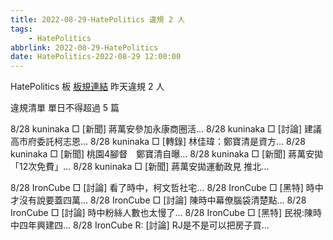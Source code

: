 ```yaml
---
title: 2022-08-29-HatePolitics 違規 2 人
tags:
    - HatePolitics
abbrlink: 2022-08-29-HatePolitics
date: HatePolitics-2022-08-29 12:00:00
---
```

HatePolitics 板 [板規連結](https://www.ptt.cc/bbs/HatePolitics/M.1617115262.A.D60.html)
昨天違規 2 人
<!-- more -->

違規清單
單日不得超過 5 篇

8/28 kuninaka □ [新聞] 蔣萬安參加永康商圈活…
8/28 kuninaka □ [討論] 建議高市府委託柯志恩…
8/28 kuninaka □ [轉錄] 林佳瑋：鄭寶清是資方…
8/28 kuninaka □ [新聞] 桃園4腳督　鄭寶清自曝…
8/28 kuninaka □ [新聞] 蔣萬安拋「12次免費」…
8/28 kuninaka □ [新聞] 蔣萬安拋運動政見 推北…

8/28 IronCube □ [討論] 看了時中，柯文哲社宅…
8/28 IronCube □ [黑特] 時中才沒有說要蓋四萬…
8/28 IronCube □ [討論] 陳時中幕僚腦袋清楚點…
8/28 IronCube □ [討論] 時中粉絲人數也太慢了…
8/28 IronCube □ [黑特] 民視:陳時中四年興建四…
8/28 IronCube R: [討論] RJ是不是可以把房子買…